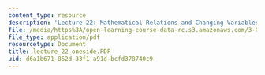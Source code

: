 ```yaml
---
content_type: resource
description: 'Lecture 22: Mathematical Relations and Changing Variables'
file: /media/https%3A/open-learning-course-data-rc.s3.amazonaws.com/3-00-thermodynamics-of-materials-fall-2002/d6a1b671852d33f1a91dbcfd378740c9_lecture_22_oneside.PDF
file_type: application/pdf
resourcetype: Document
title: lecture_22_oneside.PDF
uid: d6a1b671-852d-33f1-a91d-bcfd378740c9
---
```

